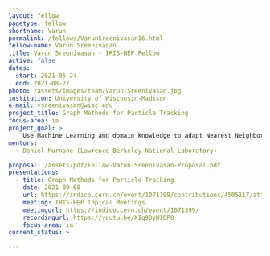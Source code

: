 ```yaml
---
layout: fellow
pagetype: fellow
shortname: Varun
permalink: /fellows/VarunSreenivasan16.html
fellow-name: Varun Sreenivasan
title: Varun Sreenivasan - IRIS-HEP Fellow
active: false
dates:
  start: 2021-05-24
  end: 2021-08-27
photo: /assets/images/team/Varun-Sreenivasan.jpg
institution: University of Wisconsin-Madison
e-mail: vsreenivasan@wisc.edu
project_title: Graph Methods for Particle Tracking
focus-area: ia
project_goal: >
    Use Machine Learning and domain knowledge to adapt Nearest Neighbors algorithm for efficient graph construction. Developing this solution will pave the way for achieving enhancements in the particle track reconstruction process.
mentors:
  - Daniel Murnane (Lawrence Berkeley National Laboratory)

proposal: /assets/pdf/Fellow-Varun-Sreenivasan-Proposal.pdf
presentations:
  - title: Graph Methods for Particle Tracking
    date: 2021-09-08
    url: https://indico.cern.ch/event/1071399/contributions/4505117/attachments/2305003/3921355/Varun_Sreenivasan.pdf
    meeting: IRIS-HEP Topical Meetings
    meetingurl: https://indico.cern.ch/event/1071399/
    recordingurl: https://youtu.be/XIq9DyWIOP8
    focus-area: ia
current_status: >

---
```

